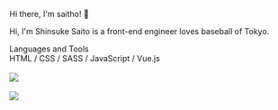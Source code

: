 Hi there, I'm saitho! 👋

Hi, I'm Shinsuke Saito is a front-end engineer loves baseball of Tokyo.

Languages and Tools<br>
HTML / CSS / SASS / JavaScript / Vue.js<br><br>
<img align="center" src="https://github-readme-stats.vercel.app/api?username=ssaitho&bg_color=30,764ba2,667eea&title_color=fff&text_color=fff"><br><br>
<img align="center" src="https://github-readme-stats.vercel.app/api/top-langs/?username=ssaitho&bg_color=30,764ba2,667eea&title_color=fff&text_color=fff&layout=compact">
